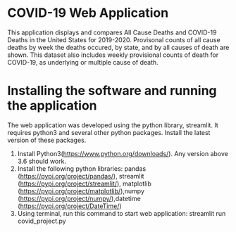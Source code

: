# COVID-19 Web Application
This application displays and compares All Cause Deaths and COVID-19 Deaths in the United States for 2019-2020.
Provisonal counts of all cause deaths by week the deaths occured, by state, and by all causes of death are shown. This dataset also includes weekly provisional counts of death for COVID-19, as underlying or multiple cause of death.

# Installing the software and running the application
The web application was developed using the python library, streamlit. It requires python3 and several other python packages. Install the latest version of these packages. 
1. Install Python3(https://www.python.org/downloads/). Any version above 3.6 should work. 
2. Install the following python libraries: pandas (https://pypi.org/project/pandas/), streamlit (https://pypi.org/project/streamlit/), matplotlib (https://pypi.org/project/matplotlib/),numpy (https://pypi.org/project/numpy/),datetime (https://pypi.org/project/DateTime/)
3. Using terminal, run this command to start web application: streamlit run covid_project.py
